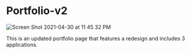 # Portfolio-v2


![Screen Shot 2021-04-30 at 11 45 32 PM](https://user-images.githubusercontent.com/79895233/116770019-7d193480-aa0e-11eb-85e9-198c394797e1.png)


This is an updated portfolio page that features a redesign and includes 3 applications.
